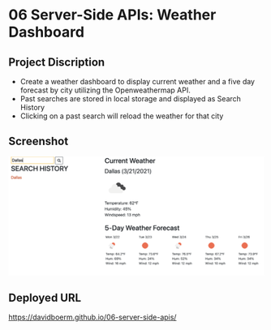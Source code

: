 # 06 Server-Side APIs: Weather Dashboard

## Project Discription

- Create a weather dashboard to display current weather and a five day forecast by city utilizing the Openweathermap API. 
- Past searches are stored in local storage and displayed as Search History
- Clicking on a past search will reload the weather for that city

## Screenshot

![Weather Dashboard App Screenshot](./assets/images/screenshot.png "Weather Dashboard UI")

## Deployed URL
https://davidboerm.github.io/06-server-side-apis/
